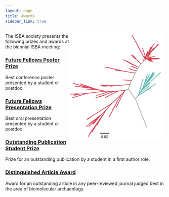 ```yaml
---
layout: page
title: Awards
sidebar_link: true
---
```


<img align="right" width="300" src="/assets/images/Tanerella.png">
The ISBA society presents the following prizes and awards at the biennial ISBA meeting:

### [Future Fellows Poster Prize](/poster_prize.md)
Best conference poster presented by a student or postdoc.

### [Future Fellows Presentation Prize](/presentation_prize.md)
Best oral presentation presented by a student or postdoc.

### [Outstanding Publication Student Prize](/oustanding_publication_prize.md)
Prize for an outstanding publication by a student in a first author role. 

### [Distinguished Article Award](/article_award.md)
Award for an outstanding article in any peer-reviewed journal judged best in the area of biomolecular archaeology. 
